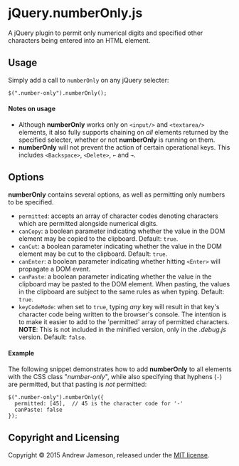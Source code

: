 # jQuery.numberOnly.js
A jQuery plugin to permit only numerical digits and specified other characters being entered into an HTML element.

## Usage
Simply add a call to `numberOnly` on any jQuery selecter:

```
$(".number-only").numberOnly();
```

#### Notes on usage
* Although **numberOnly** works only on `<input/>` and `<textarea/>` elements, it also fully supports chaining on *all* elements returned by the specified selecter, whether or not **numberOnly** is running on them.
* **numberOnly** will not prevent the action of certain operational keys. This includes `<Backspace>`, `<Delete>`, `←` and `→`.

## Options
**numberOnly** contains several options, as well as permitting only numbers to be specified.
* `permitted`: accepts an array of character codes denoting characters which are permitted alongside numerical digits.
* `canCopy`: a boolean parameter indicating whether the value in the DOM element may be copied to the clipboard. Default: `true`.
* `canCut`: a boolean parameter indicating whether the value in the DOM element may be cut to the clipboard. Default: `true`.
* `canEnter`: a boolean parameter indicating whether hitting `<Enter>` will propagate a DOM event.
* `canPaste`: a boolean parameter indicating whether the value in the clipboard may be pasted to the DOM element. When pasting, the values in the clipboard are subject to the same rules as when typing. Default: `true`.
* `keyCodeMode`: when set to `true`, typing *any* key will result in that key's character code being written to the browser's console. The intention is to make it easier to add to the 'permitted' array of permitted characters. **NOTE**: This is not included in the minified version, only in the *.debug.js* version. Default: `false`.

#### Example
The following snippet demonstrates how to add **numberOnly** to all elements with the CSS class "*number-only*", while also specifying that hyphens (`-`) are permitted, but that pasting is *not* permitted:

```
$(".number-only").numberOnly({
  permitted: [45],  // 45 is the character code for '-'
  canPaste: false
});
```

## Copyright and Licensing
Copyright © 2015 Andrew Jameson, released under the [MIT license](https://raw.githubusercontent.com/awj100/jQuery.numberOnly.js/master/LICENSE).
